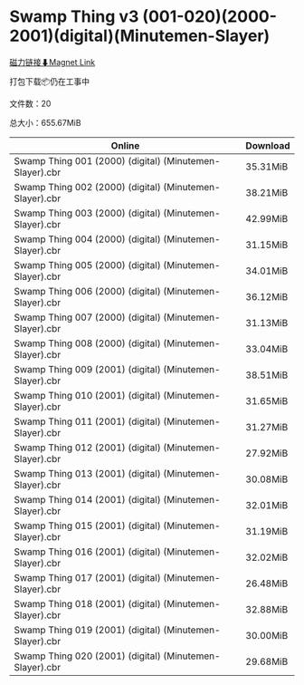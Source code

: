 # Swamp Thing v3 (001-020)(2000-2001)(digital)(Minutemen-Slayer)

[磁力链接⬇Magnet Link](magnet:?xt=urn:btih:ac71dee032be65190db16437e15e25cff7281845&dn=Swamp%20Thing%20v3%20%28001-020%29%282000-2001%29%28digital%29%28Minutemen-Slayer%29)

打包下载📦仍在工事中

文件数：20

总大小：655.67MiB

Online | Download
--- | ---
Swamp Thing 001 (2000) (digital) (Minutemen-Slayer).cbr | 35.31MiB
Swamp Thing 002 (2000) (digital) (Minutemen-Slayer).cbr | 38.21MiB
Swamp Thing 003 (2000) (digital) (Minutemen-Slayer).cbr | 42.99MiB
Swamp Thing 004 (2000) (digital) (Minutemen-Slayer).cbr | 31.15MiB
Swamp Thing 005 (2000) (digital) (Minutemen-Slayer).cbr | 34.01MiB
Swamp Thing 006 (2000) (digital) (Minutemen-Slayer).cbr | 36.12MiB
Swamp Thing 007 (2000) (digital) (Minutemen-Slayer).cbr | 31.13MiB
Swamp Thing 008 (2000) (digital) (Minutemen-Slayer).cbr | 33.04MiB
Swamp Thing 009 (2001) (digital) (Minutemen-Slayer).cbr | 38.51MiB
Swamp Thing 010 (2001) (digital) (Minutemen-Slayer).cbr | 31.65MiB
Swamp Thing 011 (2001) (digital) (Minutemen-Slayer).cbr | 31.27MiB
Swamp Thing 012 (2001) (digital) (Minutemen-Slayer).cbr | 27.92MiB
Swamp Thing 013 (2001) (digital) (Minutemen-Slayer).cbr | 30.08MiB
Swamp Thing 014 (2001) (digital) (Minutemen-Slayer).cbr | 32.01MiB
Swamp Thing 015 (2001) (digital) (Minutemen-Slayer).cbr | 31.19MiB
Swamp Thing 016 (2001) (digital) (Minutemen-Slayer).cbr | 32.02MiB
Swamp Thing 017 (2001) (digital) (Minutemen-Slayer).cbr | 26.48MiB
Swamp Thing 018 (2001) (digital) (Minutemen-Slayer).cbr | 32.88MiB
Swamp Thing 019 (2001) (digital) (Minutemen-Slayer).cbr | 30.00MiB
Swamp Thing 020 (2001) (digital) (Minutemen-Slayer).cbr | 29.68MiB